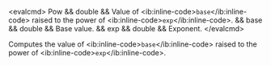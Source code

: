 \<evalcmd\> Pow && double && Value of \<ib:inline-code\>`base`\</ib:inline-code\> raised to the power of \<ib:inline-code\>`exp`\</ib:inline-code\>. && base && double && Base value. && exp && double && Exponent. \</evalcmd\>

Computes the value of \<ib:inline-code\>`base`\</ib:inline-code\> raised to the power of \<ib:inline-code\>`exp`\</ib:inline-code\>.
